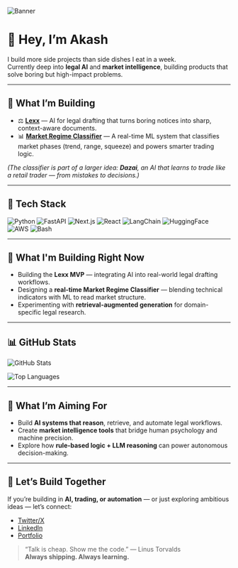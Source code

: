 ![Banner](https://img.shields.io/badge/🚀_Builder_in_Public-Fintech_&_AI-blueviolet?style=for-the-badge&logo=github)

# 👋 Hey, I’m Akash  
I build more side projects than side dishes I eat in a week.  
Currently deep into **legal AI** and **market intelligence**, building products that solve boring but high-impact problems.

---

## 🚀 What I’m Building

- ⚖️ **[Lexx](#)** — AI for legal drafting that turns boring notices into sharp, context-aware documents.  
- 📊 **[Market Regime Classifier](#)** — A real-time ML system that classifies market phases (trend, range, squeeze) and powers smarter trading logic.  

*(The classifier is part of a larger idea: **Dazai**, an AI that learns to trade like a retail trader — from mistakes to decisions.)*

---

## 🧰 Tech Stack

![Python](https://img.shields.io/badge/Python-3776AB?style=for-the-badge&logo=python&logoColor=white)
![FastAPI](https://img.shields.io/badge/FastAPI-009688?style=for-the-badge&logo=fastapi&logoColor=white)
![Next.js](https://img.shields.io/badge/Next.js-000000?style=for-the-badge&logo=nextdotjs&logoColor=white)
![React](https://img.shields.io/badge/React-61DAFB?style=for-the-badge&logo=react&logoColor=black)
![LangChain](https://img.shields.io/badge/LangChain-0A192F?style=for-the-badge&logo=chainlink&logoColor=white)
![HuggingFace](https://img.shields.io/badge/HuggingFace-F7931E?style=for-the-badge&logo=huggingface&logoColor=white)
![AWS](https://img.shields.io/badge/AWS-232F3E?style=for-the-badge&logo=amazonaws&logoColor=white)
![Bash](https://img.shields.io/badge/Bash-4EAA25?style=for-the-badge&logo=gnubash&logoColor=white)

---

## 🔭 What I'm Building Right Now

- Building the **Lexx MVP** — integrating AI into real-world legal drafting workflows.  
- Designing a **real-time Market Regime Classifier** — blending technical indicators with ML to read market structure.  
- Experimenting with **retrieval-augmented generation** for domain-specific legal research.  

---

## 📊 GitHub Stats

![GitHub Stats](https://github-readme-stats.vercel.app/api?username=akash-kumar5&show_icons=true&theme=tokyonight)  

![Top Languages](https://github-readme-stats.vercel.app/api/top-langs/?username=akash-kumar5&layout=compact&theme=tokyonight)

---

## 🎯 What I’m Aiming For

- Build **AI systems that reason**, retrieve, and automate legal workflows.  
- Create **market intelligence tools** that bridge human psychology and machine precision.  
- Explore how **rule-based logic + LLM reasoning** can power autonomous decision-making.

---

## 🤝 Let’s Build Together

If you’re building in **AI, trading, or automation** — or just exploring ambitious ideas — let’s connect:  

- [Twitter/X](https://x.com/not_a_genius__)  
- [LinkedIn](https://www.linkedin.com/in/-akash-kumar/)  
- [Portfolio](https://portfolio-site-git-main-akash-kumar5s-projects.vercel.app/)

> “Talk is cheap. Show me the code.” — Linus Torvalds  
**Always shipping. Always learning.**
